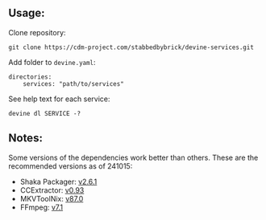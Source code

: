 ## Usage:
Clone repository:

`git clone https://cdm-project.com/stabbedbybrick/devine-services.git`

Add folder to `devine.yaml`:

```
directories:
    services: "path/to/services"
```
See help text for each service:

`devine dl SERVICE -?`

## Notes:
Some versions of the dependencies work better than others. These are the recommended versions as of 241015:

- Shaka Packager: [v2.6.1](https://github.com/shaka-project/shaka-packager/releases/tag/v2.6.1)
- CCExtractor: [v0.93](https://github.com/CCExtractor/ccextractor/releases/tag/v0.93)
- MKVToolNix: [v87.0](https://mkvtoolnix.download/downloads.html)
- FFmpeg: [v7.1](https://ffmpeg.org/download.html)